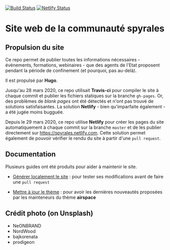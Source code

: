 [![Build Status](https://travis-ci.org/spyrales/web.svg?branch=master)](https://travis-ci.org/spyrales/web)
[![Netlify Status](https://api.netlify.com/api/v1/badges/af05d56e-7f43-4837-aead-437c6cd0e70c/deploy-status)](https://app.netlify.com/sites/spyrales/deploys)

# Site web de la communauté spyrales

## Propulsion du site

Ce repo permet de publier toutes les informations nécessaires - événements, formations, webinaires - que des agents de l'Etat proposent pendant la période de confinement (et pourquoi, pas au-delà).

Il est propulsé par **Hugo**.

Jusqu'au 28 mars 2020, ce repo utilisait **Travis-ci** pour compiler le site 
à chaque commit et publier les fichiers statiques sur la branche `gh-pages`.
Or, des problèmes de *blank pages* ont été détectés et n'ont pas trouvé de 
solutions satisfaisantes.
La solution **Netlify** - bien qu'imparfaite également - a été jugée moins bugguée.

Depuis le 29 mars 2020, ce repo utilise **Netlify** pour créer les pages du site 
automatiquement à chaque commit sur la branche `master` et de les publier 
directement sur https://spyrales.netlify.com. Cette solution permet également
de pouvoir vérifier le rendu du site à partir d'une `pull request`. 

## Documentation

Plusieurs guides ont été produits pour aider à maintenir le site.

* [Générer localement le site](docs/generer-site-en-local.md) : pour tester ses modifications avant
de faire une `pull request`

* [Mettre à jour le thème](docs/update-theme.md) : pour avoir les dernières nouveautés proposées par
les mainteneurs du thème **airspace**


## Crédit photo (on Unsplash)

* NeONBRAND
* NordWood
* bajkorenata
* prodigeon
